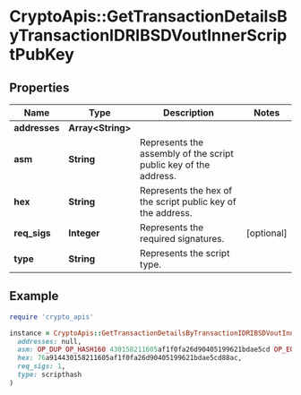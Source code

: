 # CryptoApis::GetTransactionDetailsByTransactionIDRIBSDVoutInnerScriptPubKey

## Properties

| Name | Type | Description | Notes |
| ---- | ---- | ----------- | ----- |
| **addresses** | **Array&lt;String&gt;** |  |  |
| **asm** | **String** | Represents the assembly of the script public key of the address. |  |
| **hex** | **String** | Represents the hex of the script public key of the address. |  |
| **req_sigs** | **Integer** | Represents the required signatures. | [optional] |
| **type** | **String** | Represents the script type. |  |

## Example

```ruby
require 'crypto_apis'

instance = CryptoApis::GetTransactionDetailsByTransactionIDRIBSDVoutInnerScriptPubKey.new(
  addresses: null,
  asm: OP_DUP OP_HASH160 430158211605af1f0fa26d90405199621bdae5cd OP_EQUALVERIFY OP_CHECKSIG,
  hex: 76a914430158211605af1f0fa26d90405199621bdae5cd88ac,
  req_sigs: 1,
  type: scripthash
)
```

